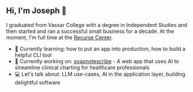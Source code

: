 ## Hi, I'm Joseph 👋

I graduated from Vassar College with a degree in Independent Studies and then started and ran a successful small business for a decade. At the moment, I'm full time at the [Recurse Center](https://www.recurse.com/). 

- 🌱 Currently learning: how to put an app into production, how to build a helpful CLI tool
- 🔨 Currently working on: [soapnotescribe](https://github.com/josephrmartinez/soapnotescribe) - A web app that uses AI to streamline clinical charting for healthcare professionals
- 💻 Let's talk about: LLM use-cases, AI in the application layer, building delightful software
